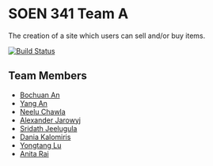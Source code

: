 
# SOEN 341 Team A

The creation of a site which users can sell and/or buy items.

[![Build Status](https://travis-ci.org/Luigi1000/SOEN-341_Project_Team-A.png)](https://travis-ci.org/Luigi1000/SOEN-341_Project_Team-A)
## Team Members

* [Bochuan An](http:s//github.com/anbochuan)
* [Yang An](https://github.com/yang8547)
* [Neelu Chawla](https://github.com/nechawla)
* [Alexander Jarowyj](https://github.com/luigi1000)
* [Sridath Jeelugula](https://github.com/sridath)
* [Dania Kalomiris](https://github.com/daniakal)
* [Yongtang Lu](https://github.com/luyongtang)
* [Anita Rai](https://github.com/anitarai)



